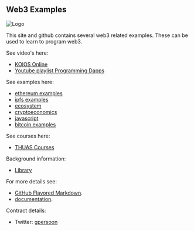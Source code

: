 ## Web3 Examples
![Logo](https://web3examples.github.io/logo.png)

This site and github contains several web3 related examples. These can be used to learn to program web3.

See video's here:
- [KOIOS Online](https://www.koios.online)
- [Youtube playlist Programming Dapps](https://www.youtube.com/playlist?list=PL89JtHJSeieVbSuXmZ7WYquDnkjJ-Ythi)

See examples here:
- [ethereum examples](../../../ethereum/)
- [ipfs examples](../../../ipfs/)
- [ecosystem](../../../ecosystem/)
- [cryptoeconomics](../../../cryptoeconomics/)
- [javascript](../../../javascript/)
- [bitcoin examples](../../../bitcoin/)

See courses here:
- [THUAS Courses](../../../THUASMinorBlockchain)

Background information:
- [Library](../../../library)

For more details see:
- [GitHub Flavored Markdown](https://guides.github.com/features/mastering-markdown/).<br/>
- [documentation](https://help.github.com/categories/github-pages-basics/).<br/>


Contract details:
- Twitter: [gpersoon](https://twitter.com/gpersoon)


